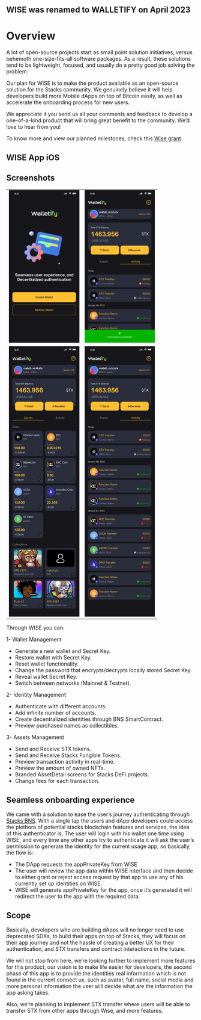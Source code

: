 ## WISE was renamed to WALLETIFY on April 2023

# Overview

A lot of open-source projects start as small point solution initiatives, versus behemoth one-size-fits-all software packages. As a result, these solutions tend to be lightweight, focused, and usually do a pretty good job solving the problem.

Our plan for WISE is to make the product available as an open-source solution for the Stacks community. We genuinely believe it will help developers build more Mobile dApps on top of Bitcoin easily, as well as accelerate the onboarding process for new users.

We appreciate it you send us all your comments and feedback to develop a one-of-a-kind product that will bring great benefit to the community. We’d love to hear from you!

To know more and view our planned milestones, check this [Wise grant](https://github.com/stacksgov/Stacks-Grants/issues/134)



## WISE App iOS


## Screenshots

<table style="width:80%">
  <tr>
    <td><img src="screenshots/ss1.png" alt="Home Screen"></td>
    <td><img src="screenshots/ss2.png" alt="Authentication"></td>
  </tr>
  <tr>
   <td><img src="screenshots/ss3.png" alt="Send Multiple Assets"></td>
   <td><img src="screenshots/ss4.png" alt="Asset Detail screen"></td>
  </tr>
</table>


Through WISE you can:

1- Wallet Management
- Generate a new wallet and Secret Key.
- Restore wallet with Secret Key.
- Reset wallet functionality.
- Change the password that encrypts/decrypts locally stored Secret Key.
- Reveal wallet Secret Key.
- Switch between networks (Mainnet & Testnet).

2- Identity Management

- Authenticate with different accounts.
- Add infinite number of accounts.
- Create decentralized identities through BNS SmartContract.
- Preview purchased names as collectibles.

3- Assets Management

- Send and Receive STX tokens.
- Send and Receive Stacks Fungible Tokens.
- Preview transaction activity in real-time.
- Preview the amount of owned NFTs.
- Branded AssetDetail screens for Stacks DeFi projects.
- Change fees for each transaction.

## Seamless onboarding experience

We came with a solution to ease the user’s journey authenticating through [Stacks BNS](https://docs.stacks.co/build-apps/references/bns). With a single tap the users and dApp developers could access the plethora of potential stacks blockchain features and services, the idea of this authenticator is, The user will login with his wallet one time using WISE, and every time any other apps try to authenticate it will ask the user’s permission to generate the identity for the current usage app, so basically, the flow is:

- The DApp requests the appPrivateKey from WISE
- The user will review the app data within WISE interface and then decide to either grant or reject access request by that app to use any of his currently set up identities on WISE.
- WISE will generate appPrivateKey for the app, once it’s generated it will redirect the user to the app with the required data.

## Scope

Basically, developers who are building dApps will no longer need to use deprecated SDKs, to build their apps on top of Stacks, they will focus on their app journey and not the hassle of creating a better UX for their authentication, and STX transfers and contract interactions in the future.

We will not stop from here, we’re looking further to implement more features for this product, our vision is to make life easier for developers, the second phase of this app is to provide the identities real information which is not found in the current connect ux, such as avatar, full name, social media and more personal information the user will decide what are the information the app asking takes.

Also, we’re planning to implement STX transfer where users will be able to transfer STX from other apps through Wise, and more features.



